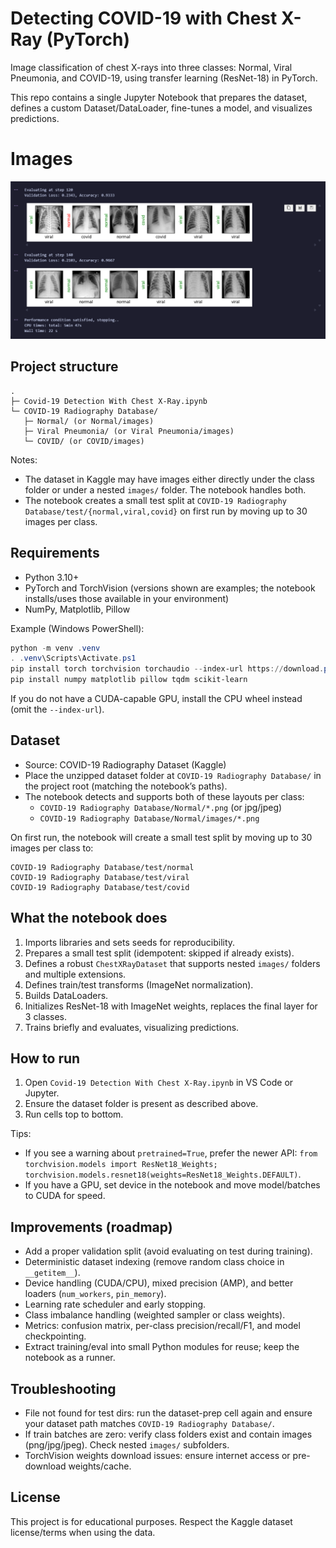 # Detecting COVID-19 with Chest X-Ray (PyTorch)

Image classification of chest X-rays into three classes: Normal, Viral Pneumonia, and COVID-19, using transfer learning (ResNet-18) in PyTorch.

This repo contains a single Jupyter Notebook that prepares the dataset, defines a custom Dataset/DataLoader, fine-tunes a model, and visualizes predictions.

# Images
![](image-1.png)

## Project structure

```
.
├─ Covid-19 Detection With Chest X-Ray.ipynb
└─ COVID-19 Radiography Database/
   ├─ Normal/ (or Normal/images)
   ├─ Viral Pneumonia/ (or Viral Pneumonia/images)
   └─ COVID/ (or COVID/images)
```

Notes:
- The dataset in Kaggle may have images either directly under the class folder or under a nested `images/` folder. The notebook handles both.
- The notebook creates a small test split at `COVID-19 Radiography Database/test/{normal,viral,covid}` on first run by moving up to 30 images per class.

## Requirements
- Python 3.10+
- PyTorch and TorchVision (versions shown are examples; the notebook installs/uses those available in your environment)
- NumPy, Matplotlib, Pillow

Example (Windows PowerShell):
```powershell
python -m venv .venv
. .venv\Scripts\Activate.ps1
pip install torch torchvision torchaudio --index-url https://download.pytorch.org/whl/cu121
pip install numpy matplotlib pillow tqdm scikit-learn
```

If you do not have a CUDA-capable GPU, install the CPU wheel instead (omit the `--index-url`).

## Dataset
- Source: COVID-19 Radiography Dataset (Kaggle)
- Place the unzipped dataset folder at `COVID-19 Radiography Database/` in the project root (matching the notebook’s paths).
- The notebook detects and supports both of these layouts per class:
  - `COVID-19 Radiography Database/Normal/*.png` (or jpg/jpeg)
  - `COVID-19 Radiography Database/Normal/images/*.png`

On first run, the notebook will create a small test split by moving up to 30 images per class to:
```
COVID-19 Radiography Database/test/normal
COVID-19 Radiography Database/test/viral
COVID-19 Radiography Database/test/covid
```

## What the notebook does
1. Imports libraries and sets seeds for reproducibility.
2. Prepares a small test split (idempotent: skipped if already exists).
3. Defines a robust `ChestXRayDataset` that supports nested `images/` folders and multiple extensions.
4. Defines train/test transforms (ImageNet normalization).
5. Builds DataLoaders.
6. Initializes ResNet-18 with ImageNet weights, replaces the final layer for 3 classes.
7. Trains briefly and evaluates, visualizing predictions.

## How to run
1. Open `Covid-19 Detection With Chest X-Ray.ipynb` in VS Code or Jupyter.
2. Ensure the dataset folder is present as described above.
3. Run cells top to bottom.

Tips:
- If you see a warning about `pretrained=True`, prefer the newer API: `from torchvision.models import ResNet18_Weights; torchvision.models.resnet18(weights=ResNet18_Weights.DEFAULT)`.
- If you have a GPU, set device in the notebook and move model/batches to CUDA for speed.

## Improvements (roadmap)
- Add a proper validation split (avoid evaluating on test during training).
- Deterministic dataset indexing (remove random class choice in `__getitem__`).
- Device handling (CUDA/CPU), mixed precision (AMP), and better loaders (`num_workers`, `pin_memory`).
- Learning rate scheduler and early stopping.
- Class imbalance handling (weighted sampler or class weights).
- Metrics: confusion matrix, per-class precision/recall/F1, and model checkpointing.
- Extract training/eval into small Python modules for reuse; keep the notebook as a runner.

## Troubleshooting
- File not found for test dirs: run the dataset-prep cell again and ensure your dataset path matches `COVID-19 Radiography Database/`.
- If train batches are zero: verify class folders exist and contain images (png/jpg/jpeg). Check nested `images/` subfolders.
- TorchVision weights download issues: ensure internet access or pre-download weights/cache.

## License
This project is for educational purposes. Respect the Kaggle dataset license/terms when using the data.
